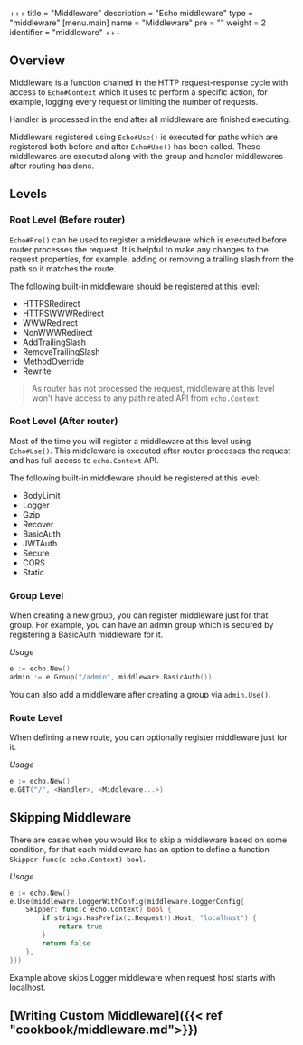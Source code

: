 +++
title = "Middleware"
description = "Echo middleware"
type = "middleware"
[menu.main]
  name = "Middleware"
  pre = "<i class='fas fa-filter'></i>"
  weight = 2
  identifier = "middleware"
+++

## Overview

Middleware is a function chained in the HTTP request-response cycle with access
to `Echo#Context` which it uses to perform a specific action, for example, logging
every request or limiting the number of requests.

Handler is processed in the end after all middleware are finished executing.

Middleware registered using `Echo#Use()` is executed for paths which are 
registered both before and after `Echo#Use()` has been called. These middlewares are executed along with the group and handler 
middlewares after routing has done.

## Levels

### Root Level (Before router)

`Echo#Pre()` can be used to register a middleware which is executed before router
processes the request. It is helpful to make any changes to the request properties,
for example, adding or removing a trailing slash from the path so it matches the
route.

The following built-in middleware should be registered at this level:

- HTTPSRedirect
- HTTPSWWWRedirect
- WWWRedirect
- NonWWWRedirect
- AddTrailingSlash
- RemoveTrailingSlash
- MethodOverride
- Rewrite 

> As router has not processed the request, middleware at this level won't
have access to any path related API from `echo.Context`.

### Root Level (After router)

Most of the time you will register a middleware at this level using `Echo#Use()`.
This middleware is executed after router processes the request and has full access
to `echo.Context` API.

The following built-in middleware should be registered at this level:

- BodyLimit
- Logger
- Gzip
- Recover
- BasicAuth
- JWTAuth
- Secure
- CORS
- Static

### Group Level

When creating a new group, you can register middleware just for that group. For
example, you can have an admin group which is secured by registering a BasicAuth
middleware for it.

*Usage*

```go
e := echo.New()
admin := e.Group("/admin", middleware.BasicAuth())
```

You can also add a middleware after creating a group via `admin.Use()`.

### Route Level

When defining a new route, you can optionally register middleware just for it.

*Usage*

```go
e := echo.New()
e.GET("/", <Handler>, <Middleware...>)
```

## Skipping Middleware

There are cases when you would like to skip a middleware based on some condition,
for that each middleware has an option to define a function `Skipper func(c echo.Context) bool`.

*Usage*

```go
e := echo.New()
e.Use(middleware.LoggerWithConfig(middleware.LoggerConfig{
	Skipper: func(c echo.Context) bool {
		if strings.HasPrefix(c.Request().Host, "localhost") {
			return true
		}
		return false
	},
}))
```

Example above skips Logger middleware when request host starts with localhost.

## [Writing Custom Middleware]({{< ref "cookbook/middleware.md">}})
